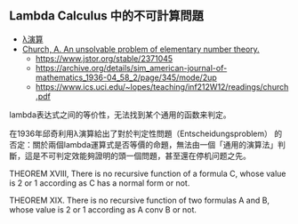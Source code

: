 ## Lambda Calculus 中的不可計算問題

* [λ演算](https://zh.wikipedia.org/wiki/%CE%9B%E6%BC%94%E7%AE%97)
* [Church, A. An unsolvable problem of elementary number theory.](https://www.ics.uci.edu/~lopes/teaching/inf212W12/readings/church.pdf)
    * https://www.jstor.org/stable/2371045
    * https://archive.org/details/sim_american-journal-of-mathematics_1936-04_58_2/page/345/mode/2up
    * https://www.ics.uci.edu/~lopes/teaching/inf212W12/readings/church.pdf

lambda表达式之间的等价性，无法找到某个通用的函数来判定。

在1936年邱奇利用λ演算給出了對於判定性問題（Entscheidungsproblem） 的否定：關於兩個lambda運算式是否等價的命題，無法由一個「通用的演算法」判斷，這是不可判定效能夠證明的頭一個問題，甚至還在停机问题之先。

THEOREM XVIII, There is no recursive function of a formula C, whose value is 2 or 1 according as C has a normal form or not.

THEOREM XIX. There is no recursive function of two formulas A and B, whose value is 2 or 1 according as A conv B or not.
